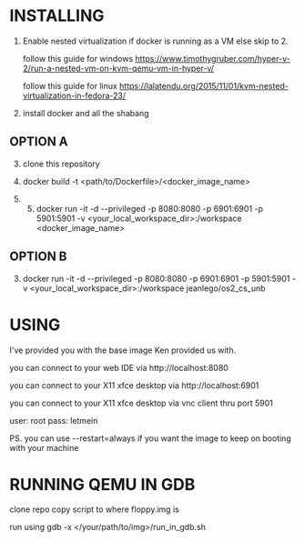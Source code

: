 INSTALLING
==

1. Enable nested virtualization if docker is running as a VM else skip to 2.
	
	follow this guide for windows
	https://www.timothygruber.com/hyper-v-2/run-a-nested-vm-on-kvm-qemu-vm-in-hyper-v/
	
	follow this guide for linux
	https://lalatendu.org/2015/11/01/kvm-nested-virtualization-in-fedora-23/
	
2. install docker and all the shabang

OPTION A
--------

3. clone this repository

4. docker build -t <path/to/Dockerfile>/<docker_image_name>

5. 5. docker run -it -d --privileged -p 8080:8080 -p 6901:6901 -p 5901:5901 -v <your_local_workspace_dir>:/workspace <docker_image_name>

OPTION B
---------

3. docker run -it -d --privileged -p 8080:8080 -p 6901:6901 -p 5901:5901 -v <your_local_workspace_dir>:/workspace jeanlego/os2_cs_unb


USING
==
	
I've provided you with the base image Ken provided us with.

you can connect to your web IDE via http://localhost:8080

you can connect to your X11 xfce desktop via http://localhost:6901

you can connect to your X11 xfce desktop via vnc client thru port 5901

user: root
pass: letmein

PS. you can use --restart=always if you want the image to keep on booting with your machine

RUNNING QEMU IN GDB
================
clone repo 
copy script to where floppy.img is

run using gdb -x </your/path/to/img>/run_in_gdb.sh
